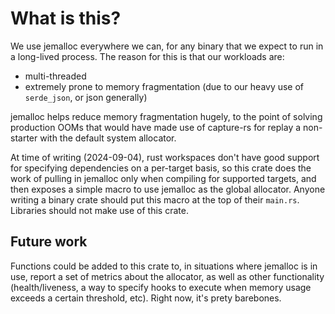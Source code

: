 # What is this?

We use jemalloc everywhere we can, for any binary that we expect to run in a long-lived process. The reason for this is that our workloads are:

- multi-threaded
- extremely prone to memory fragmentation (due to our heavy use of `serde_json`, or json generally)

jemalloc helps reduce memory fragmentation hugely, to the point of solving production OOMs that would have made use of capture-rs for replay a non-starter with the default system allocator.

At time of writing (2024-09-04), rust workspaces don't have good support for specifying dependencies on a per-target basis, so this crate does the work of pulling in jemalloc only when compiling for supported targets, and then exposes a simple macro to use jemalloc as the global allocator. Anyone writing a binary crate should put this macro at the top of their `main.rs`. Libraries should not make use of this crate.

## Future work

Functions could be added to this crate to, in situations where jemalloc is in use, report a set of metrics about the allocator, as well as other functionality (health/liveness, a way to specify hooks to execute when memory usage exceeds a certain threshold, etc). Right now, it's prety barebones.
